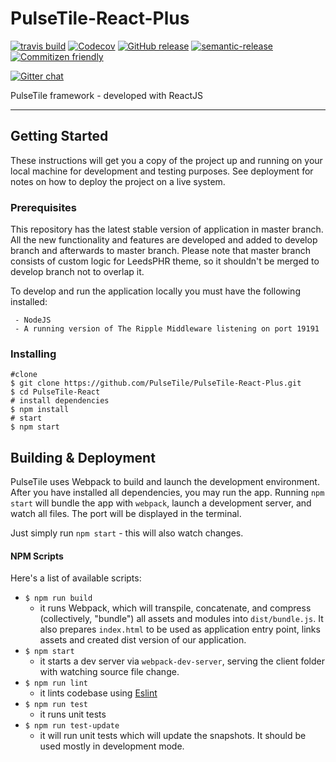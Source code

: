 # PulseTile-React-Plus

[![travis build](https://img.shields.io/travis/PulseTile/PulseTile-React-Plus.svg?style=flat-square)](https://travis-ci.org/PulseTile/PulseTile-React-Plus)
[![Codecov](https://img.shields.io/codecov/c/github/PulseTile/PulseTile-React-Plus/develop.svg?style=flat-square)](https://codecov.io/gh/PulseTile/PulseTile-React-Plus)
[![GitHub release](https://img.shields.io/github/release/PulseTile/PulseTile-React-Plus.svg?style=flat-square)](https://github.com/PulseTile/PulseTile-React-Plus/releases)
[![semantic-release](https://img.shields.io/badge/%20%20%F0%9F%93%A6%F0%9F%9A%80-semantic--release-e10079.svg?style=flat-square)](https://github.com/semantic-release/semantic-release)
[![Commitizen friendly](https://img.shields.io/badge/commitizen-friendly-brightgreen.svg?style=flat-square)](http://commitizen.github.io/cz-cli/)

[![Gitter chat](https://badges.gitter.im/gitterHQ/gitter.png)](https://gitter.im/Ripple-Foundation/PulseTile)

PulseTile framework - developed with ReactJS

---

## Getting Started
These instructions will get you a copy of the project up and running on your local machine for development and testing purposes. See deployment for notes on how to deploy the project on a live system.

### Prerequisites

This repository has the latest stable version of application in master branch.
All the new functionality and features are developed and added to develop branch and afterwards to master branch.
Please note that master branch consists of custom logic for LeedsPHR theme, so it shouldn't be merged to develop branch not to overlap it.

To develop and run the application locally you must have the following installed:

```
 - NodeJS
 - A running version of The Ripple Middleware listening on port 19191
```
### Installing

    #clone
    $ git clone https://github.com/PulseTile/PulseTile-React-Plus.git
    $ cd PulseTile-React
    # install dependencies
    $ npm install
    # start
    $ npm start

## Building & Deployment

PulseTile uses Webpack to build and launch the development environment. After you have installed all dependencies, you may run the app. Running `npm start` will bundle the app with `webpack`, launch a development server, and watch all files. The port will be displayed in the terminal.

Just simply run `npm start` - this will also watch changes.

#### NPM Scripts
Here's a list of available scripts:
* `$ npm run build`
  * it runs Webpack, which will transpile, concatenate, and compress (collectively, "bundle") all assets and modules into `dist/bundle.js`. It also prepares `index.html` to be used as application entry point, links assets and created dist version of our application.
* `$ npm start`
  * it starts a dev server via `webpack-dev-server`, serving the client folder with watching source file change.
* `$ npm run lint`
  * it lints codebase using [Eslint](http://eslint.org/)
* `$ npm run test`
  * it runs unit tests
* `$ npm run test-update`
  * it will run unit tests which will update the snapshots. It should be used mostly in development mode.
